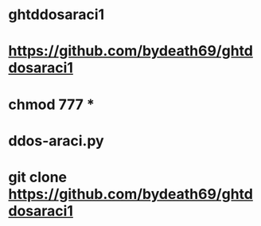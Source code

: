 # ghtddosaraci1
# https://github.com/bydeath69/ghtddosaraci1
# chmod 777 *
# ddos-araci.py
# git clone https://github.com/bydeath69/ghtddosaraci1
